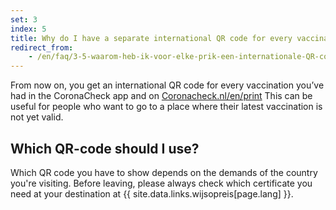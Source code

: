 ```yaml
---
set: 3
index: 5
title: Why do I have a separate international QR code for every vaccination I've had? And which one should I use?
redirect_from:
    - /en/faq/3-5-waarom-heb-ik-voor-elke-prik-een-internationale-QR-code/
---
```

From now on, you get an international QR code for every vaccination you’ve had in the CoronaCheck app and on [Coronacheck.nl/en/print](/en/print/) This can be useful for people who want to go to a place where their latest vaccination is not yet valid.

## Which QR-code should I use?

Which QR code you have to show depends on the demands of the country you're visiting. Before leaving, please always check which certificate you need at your destination at {{ site.data.links.wijsopreis[page.lang] }}.
